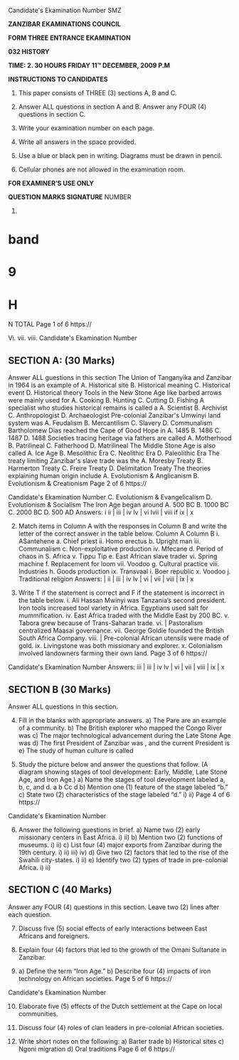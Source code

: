 Candidate's Ekamination Number
SMZ

**ZANZIBAR EKAMINATIONS COUNCIL**

**FORM THREE ENTRANCE EKAMINATION**

**032 HISTORY**

**TIME: 2. 30 HOURS FRIDAY 11™ DECEMBER, 2009 P.M**

**INSTRUCTIONS TO CANDIDATES**

1. This paper consists of THREE (3) sections A, B and C.

2. Answer ALL questions in section A and B. Answer any FOUR (4)
questions in section C.

3. Write your examination number on each page.

4. Write all answers in the space provided.

5. Use a blue or black pen in writing. Diagrams must be drawn in pencil.

6. Cellular phones are not allowed in the examination room.

**FOR EXAMINER’S USE ONLY**

**QUESTION MARKS SIGNATURE**
NUMBER

1. 
band
=
9
=
H
=
N
TOTAL
Page 1 of 6
https://

Vi.
vii.
viii.
Candidate's Ekamination Number

## SECTION A: (30 Marks)
Answer ALL guestions in this section
The Union of Tanganyika and Zanzibar in 1964 is an example of
A. Historical site
B. Historical meaning
C. Historical event
D. Historical theory
Tools in the New Stone Age like barbed arrows were mainly used for
A. Cooking
B. Hunting
C. Cutting
D. Fishing
   A specialist who studies historical remains is called a
A. Scientist
B. Archivist
C. Anthropologist
D. Archaeologist
Pre-colonial Zanzibar's Umwinyi land system was
A. Feudalism
B. Mercantilism
C. Slavery
D. Communalism
Bartholomew Dias reached the Cape of Good Hope in
A. 1485
B. 1486
C. 1487
D. 1488
Societies tracing heritage via fathers are called
A. Motherhood
B. Patrilineal
C. Fatherhood
D. Matrilineal
The Middle Stone Age is also called
A. Ice Age
B. Mesolithic Era
C. Neolithic Era
D. Paleolithic Era
The treaty limiting Zanzibar's slave trade was the
A. Moresby Treaty
B. Harmerton Treaty
C. Freire Treaty
D. Delimitation Treaty
The theories explaining human origin include
A. Evolutionism & Anglicanism
B. Evolutionism & Creationism
Page 2 of 6
https://

Candidate's Ekamination Number
C. Evolutionism & Evangelicalism
D. Evolutionism & Socialism
The Iron Age began around
A. 500 BC
B. 1000 BC
C. 2000 BC
D. 500 AD
Answers:
i ii | iii | iv lv | vi lvii | viii if ix | x

2. Match items in Column A with the responses in Column B and write the letter of the correct answer in the table below.
Column A Column B
i. ASantehene a. Chief priest ii. Homo erectus b. Upright man iii. Communalism c. Non-exploitative production iv. Mfecane d. Period of chaos in S. Africa v. Tippu Tip e. East African slave trader vi. Spring machine f. Replacement for loom vii. Voodoo g. Cultural practice viii. Industries h. Goods production ix. Transvaal i. Boer republic x. Voodoo j. Traditional religion
Answers:
| ii | iii | iv lv | vi | vii | viii | ix | x

3. Write T if the statement is correct and F if the statement is incorrect in the table below.
i.
Ali Hassan Mwinyi was Tanzania’s second president.
Iron tools increased tool variety in Africa.
Egyptians used salt for mummification.
iv. East Africa traded with the Middle East by 200 BC.
v. Tabora grew because of Trans-Saharan trade.
vi. | Pastoralism centralized Maasai governance.
vii. George Goldie founded the British South Africa Company.
viii. | Pre-colonial African utensils were made of gold.
ix. Livingstone was both missionary and explorer.
x. Colonialism involved landowners farming their own land.
Page 3 of 6
https://

Candidate's Ekamination Number
Answers:
iii | iii | iv lv | vi | vii | viii | ix | x

## SECTION B (30 Marks)
Answer ALL questions in this section.

4. Fill in the blanks with appropriate answers.
a) The Pare are an example of a community.
b) The British explorer who mapped the Congo River was c) The major technological advancement during the Late Stone Age was d) The first President of Zanzibar was , and the current President is e) The study of human culture is called

5. Study the picture below and answer the questions that follow.
(A diagram showing stages of tool development: Early, Middle, Late Stone Age, and
Iron Age.)
a) Name the stages of tool development labeled a, b, c, and d.
a b
Cc d
b) Mention one (1) feature of the stage labeled “b.”
c) State two (2) characteristics of the stage labeled “d.”
i)
ii)
Page 4 of 6
https://

Candidate's Ekamination Number

6. Answer the following guestions in brief.
a) Name two (2) early missionary centers in East Africa.
i)
ii)
b) Mention two (2) functions of museums.
i)
ii)
c) List four (4) major exports from Zanzibar during the 19th century.
i)
ii)
iii)
iv)
d) Give two (2) factors that led to the rise of the Swahili city-states.
i)
ii)
e) Identify two (2) types of trade in pre-colonial Africa.
i)
ii)

## SECTION C (40 Marks)
Answer any FOUR (4) questions in this section.
Leave two (2) lines after each question.

7. Discuss five (5) social effects of early interactions between East Africans and foreigners.

8. Explain four (4) factors that led to the growth of the Omani Sultanate in
Zanzibar.

9. a) Define the term “Iron Age.”
b) Describe four (4) impacts of iron technology on African societies.
Page 5 of 6
https://

Candidate's Ekamination Number

10. Elaborate five (5) effects of the Dutch settlement at the Cape on local communities.

11. Discuss four (4) roles of clan leaders in pre-colonial African societies.

12. Write short notes on the following:
a) Barter trade b) Historical sites c) Ngoni migration d) Oral traditions
Page 6 of 6
https://